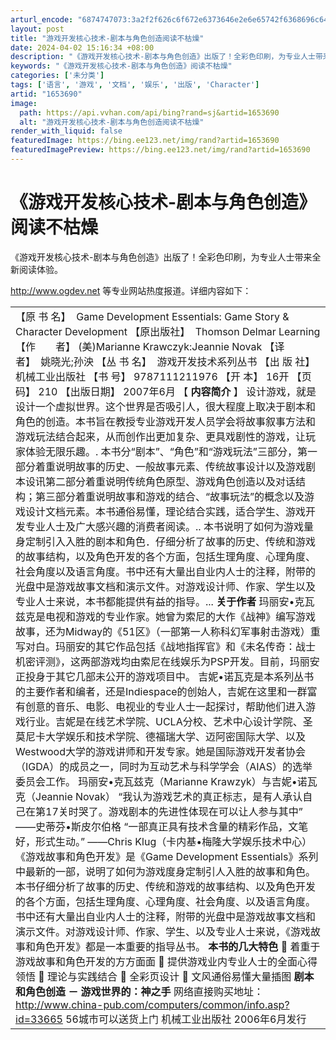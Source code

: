 ```yaml
---
arturl_encode: "6874747073:3a2f2f626c6f672e6373646e2e6e65742f6368696c64636865:6e2f61727469636c652f64657461696c732f31363533363930"
layout: post
title: "游戏开发核心技术-剧本与角色创造阅读不枯燥"
date: 2024-04-02 15:16:34 +08:00
description: "《游戏开发核心技术-剧本与角色创造》出版了！全彩色印刷，为专业人士带来全新阅读体验。http://w"
keywords: "《游戏开发核心技术-剧本与角色创造》阅读不枯燥"
categories: ['未分类']
tags: ['语言', '游戏', '文档', '娱乐', '出版', 'Character']
artid: "1653690"
image:
  path: https://api.vvhan.com/api/bing?rand=sj&artid=1653690
  alt: "游戏开发核心技术-剧本与角色创造阅读不枯燥"
render_with_liquid: false
featuredImage: https://bing.ee123.net/img/rand?artid=1653690
featuredImagePreview: https://bing.ee123.net/img/rand?artid=1653690
---
```


# 《游戏开发核心技术-剧本与角色创造》阅读不枯燥

《游戏开发核心技术-剧本与角色创造》出版了！全彩色印刷，为专业人士带来全新阅读体验。

<http://www.ogdev.net>
等专业网站热度报道。详细内容如下：

|  |
| --- |
| 【原 书 名】  Game Development Essentials: Game Story & Character Development   【原出版社】  Thomson Delmar Learning   【作　　者】 (美)Marianne Krawczyk:Jeannie Novak   【译　　者】  姚晓光;孙泱   【丛 书 名】  游戏开发技术系列丛书   【出 版 社】  机械工业出版社   【书 号】 9787111211976   【开 本】 16开   【页 码】 210   【出版日期】 2007年6月  【 **内容简介** 】  设计游戏，就是设计一个虚拟世界。这个世界是否吸引人，很大程度上取决于剧本和角色的创造。本书旨在教授专业游戏开发人员学会将故事叙事方法和游戏玩法结合起来，从而创作出更加复杂、更具戏剧性的游戏，让玩家体验无限乐趣。.   本书分“剧本”、“角色”和“游戏玩法”三部分，第一部分着重说明故事的历史、一般故事元素、传统故事设计以及游戏剧本设讯第二部分着重说明传统角色原型、游戏角色创造以及对话结构；第三部分着重说明故事和游戏的结合、“故事玩法”的概念以及游戏设计文档元素。本书通俗易懂，理论结合实践，适合学生、游戏开发专业人士及广大感兴趣的消费者阅读。..   本书说明了如何为游戏量身定制引入入胜的剧本和角色．仔细分析了故事的历史、传统和游戏的故事结构，以及角色开发的各个方面，包括生理角度、心理角度、社会角度以及语言角度。书中还有大量出自业内人士的注释，附带的光盘中是游戏故事文档和演示文件。对游戏设计师、作家、学生以及专业人士来说，本书都能提供有益的指导。...  **关于作者**  玛丽安•克瓦兹克是电视和游戏的专业作家。她曾为索尼的大作《战神》编写游戏故事，还为Midway的《51区》（一部第一人称科幻军事射击游戏）重写对白。玛丽安的其它作品包括《战地指挥官》和《未名传奇：战士机密评测》，这两部游戏均由索尼在线娱乐为PSP开发。目前，玛丽安正投身于其它几部未公开的游戏项目中。   吉妮•诺瓦克是本系列丛书的主要作者和编者，还是Indiespace的创始人，吉妮在这里和一群富有创意的音乐、电影、电视业的专业人士一起探讨，帮助他们进入游戏行业。吉妮是在线艺术学院、UCLA分校、艺术中心设计学院、圣莫尼卡大学娱乐和技术学院、德福瑞大学、迈阿密国际大学、以及Westwood大学的游戏讲师和开发专家。她是国际游戏开发者协会（IGDA）的成员之一，同时为互动艺术与科学学会（AIAS）的选举委员会工作。  玛丽安•克瓦兹克（Marianne Krawzyk）与吉妮•诺瓦克（Jeannie Novak）  “我认为游戏艺术的真正标志，是有人承认自己在第17关时哭了。游戏剧本的先进性体现在可以让人参与其中”   ——史蒂芬•斯皮尔伯格  “一部真正具有技术含量的精彩作品，文笔好，形式生动。”   ——Chris Klug（卡内基•梅隆大学娱乐技术中心）  《游戏故事和角色开发》是《Game Development Essentials》系列中最新的一部，说明了如何为游戏度身定制引人入胜的故事和角色。本书仔细分析了故事的历史、传统和游戏的故事结构、以及角色开发的各个方面，包括生理角度、心理角度、社会角度、以及语言角度。书中还有大量出自业内人士的注释，附带的光盘中是游戏故事文档和演示文件。对游戏设计师、作家、学生、以及专业人士来说，《游戏故事和角色开发》都是一本重要的指导丛书。    **本书的几大特色**   着重于游戏故事和角色开发的方方面面    提供游戏业内专业人士的全面心得领悟    理论与实践结合    全彩页设计    文风通俗易懂大量插图  **剧本和角色创造 － 游戏世界的：神之手**  网络直接购买地址：   <http://www.china-pub.com/computers/common/info.asp?id=33665>   56城市可以送货上门  机械工业出版社 2006年6月发行 |